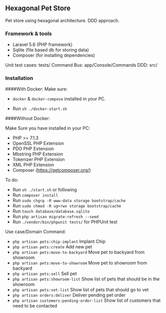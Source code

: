## Hexagonal Pet Store

Pet store using hexagonal architecture. DDD approach. 

### Framework & tools

- Laravel 5.6 (PHP framework)
- Sqlite (file based db for storing data) 
- Composer (for installing dependencies)


Unit test cases: tests/
Command Bus: app/Console/Commands
DDD: src/


### Installation
####With Docker:
Make sure: 
* `docker` & `docker-compose` installed in your PC.

- Run `sh ./docker-start.sh`

####Without Docker:

Make Sure you have installed in your PC:

- PHP >= 7.1.3
- OpenSSL PHP Extension
- PDO PHP Extension
- Mbstring PHP Extension
- Tokenizer PHP Extension
- XML PHP Extension
- Composer (https://getcomposer.org/)

To do:
- Run `sh ./start.sh` or following
- Run `composer install`
- Run `sudo chgrp -R www-data storage bootstrap/cache`
- Run `sudo chmod -R ug+rwx storage bootstrap/cache`
- Run `touch database/database.sqlite`
- Run `php artisan migrate:refresh --seed`
- Run `./vendor/bin/phpunit tests/` for PHPUnit test


Use case/Domain Command:
- `php artisan pets:chip-implant`             Implant Chip
- `php artisan pets:create`                   Add new pet
- `php artisan pets:move-to-backyard`         Move pet to backyard from showroom
- `php artisan pets:move-to-showroom`         Move pet to showroom from backyard
- `php artisan pets:sell`                     Sell pet
- `php artisan pets:showroom-list`            Show list of pets that should be in the showroom
- `php artisan pets:vet-list`                 Show list of pets that should go to vet
- `php artisan orders:deliver`                Deliver pending pet order
- `php artisan customers:pending-order-list`  Show list of customers that need to be contacted


